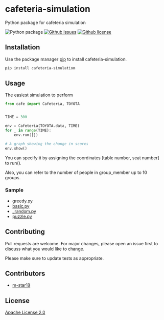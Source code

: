 # cafeteria-simulation

Python package for cafeteria simulation

![Python package](https://github.com/m-star18/cafeteria-simulation/workflows/Python%20package/badge.svg)
[![Github issues](https://img.shields.io/github/issues/m-star18/cafeteria-simulation)](https://github.com/m-star18/cafeteria-simulation/issues)
[![Github license](https://img.shields.io/github/license/m-star18/cafeteria-simulation)](https://github.com/m-star18/cafeteria-simulation/)

## Installation

Use the package manager [pip](https://pip.pypa.io/en/stable/) to install cafeteria-simulation.

```bash
pip install cafeteria-simulation
```

## Usage

The easiest simulation to perform

```python
from cafe import Cafeteria, TOYOTA


TIME = 300

env = Cafeteria(TOYOTA.data, TIME)
for _ in range(TIME):
    env.run([])

# A graph showing the change in scores
env.show()
```

You can specify it by assigning the coordinates [table number, seat number] to run().

Also, you can refer to the number of people in group_member up to 10 groups.

### Sample

- [greedy.py](https://github.com/m-star18/cafeteria-simulation/blob/master/sample/greedy.py)
- [basic.py](https://github.com/m-star18/cafeteria-simulation/blob/master/sample/basic.py)
- [_random.py](https://github.com/m-star18/cafeteria-simulation/blob/master/sample/_random.py)
- [puzzle.py](https://github.com/m-star18/cafeteria-simulation/blob/master/sample/puzzle.py)

## Contributing

Pull requests are welcome. For major changes, please open an issue first to discuss what you would like to change.

Please make sure to update tests as appropriate.

## Contributors

- [m-star18](https://github.com/m-star18)

## License

[Apache License 2.0](https://www.apache.org/licenses/LICENSE-2.0)
